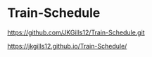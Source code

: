 # Train-Schedule

https://github.com/JKGills12/Train-Schedule.git

https://jkgills12.github.io/Train-Schedule/